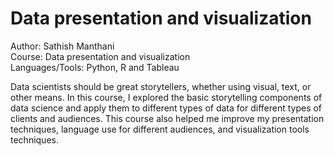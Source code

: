 # Data presentation and visualization  
 Author: Sathish Manthani  
 Course: Data presentation and visualization   
 Languages/Tools: Python, R and Tableau
 
 
Data scientists should be great storytellers, whether using visual, text, or other means. In this course, I explored the basic storytelling components of data science and apply them to different types of data for different types of clients and audiences. This course also helped me improve my presentation techniques, language use for different audiences, and visualization tools techniques.




 
